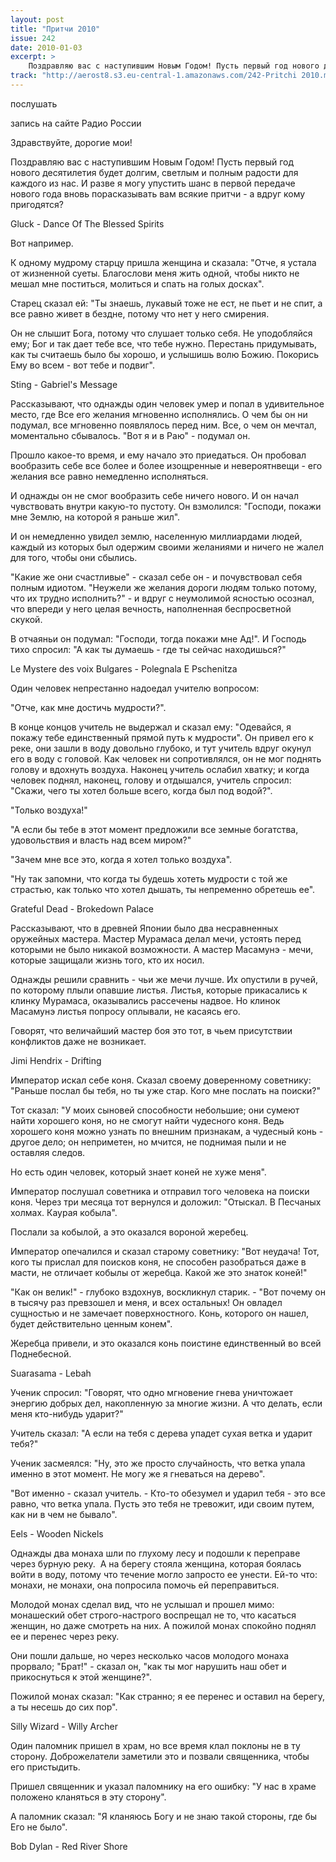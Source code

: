 ```yaml
---
layout: post
title: "Притчи 2010"
issue: 242
date: 2010-01-03
excerpt: >
    Поздравляю вас с наступившим Новым Годом! Пусть первый год нового десятилетия будет долгим, светлым и полным радости для каждого из нас. И разве я могу упустить шанс в первой передаче нового года вновь порасказывать вам всякие притчи - а вдруг кому пригодятся?
track: "http://aerost8.s3.eu-central-1.amazonaws.com/242-Pritchi 2010.mp3"
---
```


послушать

запись на сайте Радио России

Здравствуйте, дорогие мои!

Поздравляю вас с наступившим Новым Годом! Пусть первый год нового десятилетия будет долгим, светлым и полным радости для каждого из нас. И разве я могу упустить шанс в первой передаче нового года вновь порасказывать вам всякие притчи - а вдруг кому пригодятся?

Gluck - Dance Of The Blessed Spirits

Вот например.

К одному мудрому старцу пришла женщина и сказала: "Отче, я устала от жизненной суеты. Благослови меня жить одной, чтобы никто не мешал мне поститься, молиться и спать на голых досках".

Старец сказал ей: "Ты знаешь, лукавый тоже не ест, не пьет и не спит, а все равно живет в бездне, потому что нет у него смирения.

Он не слышит Бога, потому что слушает только себя. Не уподобляйся ему; Бог и так дает тебе все, что тебе нужно. Перестань придумывать, как ты считаешь было бы хорошо, и услышишь волю Божию. Покорись Ему во всем - вот тебе и подвиг".

Sting - Gabriel's Message

Рассказывают, что однажды один человек умер и попал в удивительное место, где Все его желания мгновенно исполнялись. О чем бы он ни подумал, все мгновенно появлялось перед ним. Все, о чем он мечтал, моментально сбывалось. "Вот я и в Раю" - подумал он.

Прошло какое-то время, и ему начало это приедаться. Он пробовал вообразить себе все более и более изощренные и невероятнвещи - его желания все равно немедленно исполняться.

И однажды он не смог вообразить себе ничего нового. И он начал чувствовать внутри какую-то пустоту. Он взмолился: "Господи, покажи мне Землю, на которой я раньше жил".

И он немедленно увидел землю, населенную миллиардами людей, каждый из которых был одержим своими желаниями и ничего не жалел для того, чтобы они сбылись.

"Какие же они счастливые" - сказал себе он - и почувствовал себя полным идиотом. "Неужели же желания дороги людям только потому, что их трудно исполнить?" - и вдруг с неумолимой ясностью осознал, что впереди у него целая вечность, наполненная беспросветной скукой.

В отчаяньи он подумал: "Господи, тогда покажи мне Ад!". И Господь тихо спросил: "А как ты думаешь - где ты сейчас находишься?"

Le Mystere des voix Bulgares - Polegnala E Pschenitza

Один человек непрестанно надоедал учителю вопросом:

"Отче, как мне достичь мудрости?".

В конце концов учитель не выдержал и сказал ему: "Одевайся, я покажу тебе единственный прямой путь к мудрости". Он привел его к реке, они зашли в воду довольно глубоко, и тут учитель вдруг окунул его в воду с головой. Как человек ни сопротивлялся, он не мог поднять голову и вдохнуть воздуха. Наконец учитель ослабил хватку; и когда человек поднял, наконец, голову и отдышался, учитель спросил: "Скажи, чего ты хотел больше всего, когда был под водой?".

"Только воздуха!"

"А если бы тебе в этот момент предложили все земные богатства, удовольствия и власть над всем миром?"

"Зачем мне все это, когда я хотел только воздуха".

"Ну так запомни, что когда ты будешь хотеть мудрости с той же страстью, как только что хотел дышать, ты непременно обретешь ее".

Grateful Dead - Brokedown Palace

Рассказывают, что в древней Японии было два несравненных оружейных мастера. Мастер Мурамаса делал мечи, устоять перед которыми не было никакой возможности. А мастер Масамунэ - мечи, которые защищали жизнь того, кто их носил.

Однажды решили сравнить - чьи же мечи лучше. Их опустили в ручей, по которому плыли опавшие листья. Листья, которые прикасались к клинку Мурамаса, оказывались рассечены надвое. Но клинок Масамунэ листья попросу оплывали, не касаясь его.

Говорят, что величайший мастер боя это тот, в чьем присутствии конфликтов даже не возникает.

Jimi Hendrix - Drifting

Император искал себе коня. Сказал своему доверенному советнику: "Раньше послал бы тебя, но ты уже стар. Кого мне послать на поиски?"

Тот сказал: "У моих сыновей способности небольшие; они сумеют найти хорошего коня, но не смогут найти чудесного коня. Ведь хорошего коня можно узнать по внешним признакам, а чудесный конь - другое дело; он неприметен, но мчится, не поднимая пыли и не оставляя следов.

Но есть один человек, который знает коней не хуже меня".

Император послушал советника и отправил того человека на поиски коня. Через три месяца тот вернулся и доложил: "Отыскал. В Песчаных холмах. Каурая кобыла".

Послали за кобылой, а это оказался вороной жеребец.

Император опечалился и сказал старому советнику: "Вот неудача! Тот, кого ты прислал для поисков коня, не способен разобраться даже в масти, не отличает кобылы от жеребца. Какой же это знаток коней!"

"Как он велик!" - глубоко вздохнув, воскликнул старик. - "Вот почему он в тысячу раз превзошел и меня, и всех остальных! Он овладел сущностью и не замечает поверхностного. Конь, которого он нашел, будет действительно ценным конем".

Жеребца привели, и это оказался конь поистине единственный во всей Поднебесной.

Suarasama - Lebah

Ученик спросил: "Говорят, что одно мгновение гнева уничтожает энергию добрых дел, накопленную за многие жизни. А что делать, если меня кто-нибудь ударит?"

Учитель сказал: "А если на тебя с дерева упадет сухая ветка и ударит тебя?"

Ученик засмеялся: "Ну, это же просто случайность, что ветка упала именно в этот момент. Не могу же я гневаться на дерево".

"Вот именно - сказал учитель. - Кто-то обезумел и ударил тебя - это все равно, что ветка упала. Пусть это тебя не тревожит, иди своим путем, как ни в чем не бывало".

Eels - Wooden Nickels

Однажды два монаха шли по глухому лесу и подошли к переправе через бурную реку.  А на берегу стояла женщина, которая боялась войти в воду, потому что течение могло запросто ее унести. Ей-то что: монахи, не монахи, она попросила помочь ей переправиться.

Молодой монах сделал вид, что не услышал и прошел мимо: монашеский обет строго-настрого воспрещал не то, что касаться женщин, но даже смотреть на них. А пожилой монах спокойно поднял ее и перенес через реку.

Они пошли дальше, но через несколько часов молодого монаха прорвало; "Брат!" - сказал он, "как ты мог нарушить наш обет и прикоснуться к этой женщине?".

Пожилой монах сказал: "Как странно; я ее перенес и оставил на берегу, а ты несешь до сих пор".

Silly Wizard - Willy Archer

Один паломник пришел в храм, но все время клал поклоны не в ту сторону. Доброжелатели заметили это и позвали священника, чтобы его пристыдить.

Пришел священник и указал паломнику на его ошибку: "У нас в храме положено кланяться в эту сторону".

А паломник сказал: "Я кланяюсь Богу и не знаю такой стороны, где бы Его не было".

Bob Dylan - Red River Shore
